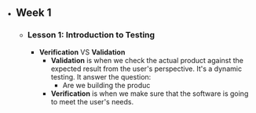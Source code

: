 - ## Week 1
	- ### Lesson 1: Introduction to Testing
		- **Verification** VS **Validation**
			- **Validation** is when we check the actual product against the expected result from the user's perspective. It's a dynamic testing. It answer the question:
				- Are we building the produc
			- **Verification** is when we make sure that the software is going to meet the user's needs.